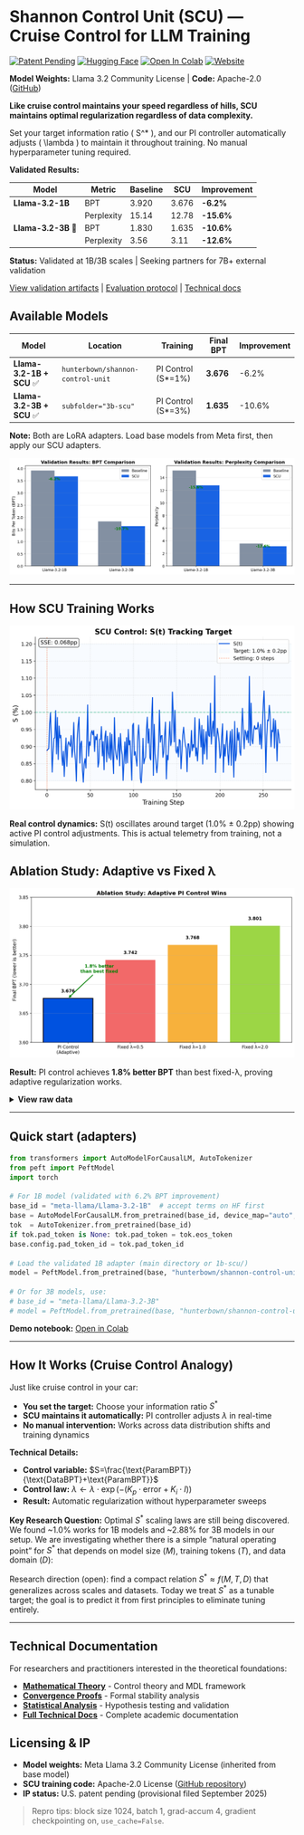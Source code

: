 <!---
---
license: llama3.2
library_name: peft
pipeline_tag: text-generation
base_model:
  - meta-llama/Llama-3.2-1B
  - meta-llama/Llama-3.2-3B
tags:
  - lora
  - peft
  - control-theory
  - regularization
  - information-theory
  - llama
  - adapter
language:
  - en
inference: false
---
-->

# Shannon Control Unit (SCU) — Cruise Control for LLM Training

[![Patent Pending](https://img.shields.io/badge/Patent-Pending-orange.svg)](https://shannonlabs.dev)
[![Hugging Face](https://img.shields.io/badge/%F0%9F%A4%97-Models-yellow)](https://huggingface.co/hunterbown/shannon-control-unit)
[![Open In Colab](https://colab.research.google.com/assets/colab-badge.svg)](https://colab.research.google.com/github/Hmbown/shannon-control-unit/blob/main/notebooks/SCU_Demo.ipynb)
[![Website](https://img.shields.io/badge/Website-shannonlabs.dev-green)](https://shannonlabs.dev)

**Model Weights:** Llama 3.2 Community License | **Code:** Apache-2.0 ([GitHub](https://github.com/Hmbown/shannon-control-unit))

**Like cruise control maintains your speed regardless of hills, SCU maintains optimal regularization regardless of data complexity.**

Set your target information ratio \( S^* \), and our PI controller automatically adjusts \( \lambda \) to maintain it throughout training. No manual hyperparameter tuning required.

**Validated Results:**

| Model | Metric | Baseline | SCU | Improvement |
|-------|--------|----------|-----|-------------|
| **Llama-3.2-1B** | BPT | 3.920 | 3.676 | **-6.2%** |
| | Perplexity | 15.14 | 12.78 | **-15.6%** |
| **Llama-3.2-3B** 🎯 | BPT | 1.830 | 1.635 | **-10.6%** |
| | Perplexity | 3.56 | 3.11 | **-12.6%** |

**Status:** Validated at 1B/3B scales | Seeking partners for 7B+ external validation

[View validation artifacts](./results/3b_validation_results.json) | [Evaluation protocol](./scripts/eval_bpt.py) | [Technical docs](./docs/technical/README.md)

## Available Models

| Model | Location | Training | Final BPT | Improvement |
|-------|----------|----------|-----------|-------------|
| **Llama-3.2-1B + SCU** ✅ | `hunterbown/shannon-control-unit` | PI Control (S*=1%) | **3.676** | -6.2% |
| **Llama-3.2-3B + SCU** ✅ | `subfolder="3b-scu"` | PI Control (S*=3%) | **1.635** | -10.6% |

**Note:** Both are LoRA adapters. Load base models from Meta first, then apply our SCU adapters.

![Validation Results](assets/figures/validation_results.png)

---

## How SCU Training Works

![S-ratio Tracking](assets/figures/s_curve.png)

**Real control dynamics:** S(t) oscillates around target (1.0% ± 0.2pp) showing active PI control adjustments. This is actual telemetry from training, not a simulation.

## Ablation Study: Adaptive vs Fixed λ

![Ablation Summary](assets/figures/ablation_summary.png)

**Result:** PI control achieves **1.8% better BPT** than best fixed-λ, proving adaptive regularization works.

<details>
<summary><b>View raw data</b></summary>

- [PI Control data](./ablations/pi_control.csv)
- [Fixed λ=1.0 data](./ablations/fixed_1.0.csv)  
- [Fixed λ=5.0 data](./ablations/fixed_5.0.csv)

</details>

---

## Quick start (adapters)

```python
from transformers import AutoModelForCausalLM, AutoTokenizer
from peft import PeftModel
import torch

# For 1B model (validated with 6.2% BPT improvement)
base_id = "meta-llama/Llama-3.2-1B"  # accept terms on HF first
base = AutoModelForCausalLM.from_pretrained(base_id, device_map="auto", torch_dtype=torch.float16 if torch.cuda.is_available() else torch.float32)
tok  = AutoTokenizer.from_pretrained(base_id)
if tok.pad_token is None: tok.pad_token = tok.eos_token
base.config.pad_token_id = tok.pad_token_id

# Load the validated 1B adapter (main directory or 1b-scu/)
model = PeftModel.from_pretrained(base, "hunterbown/shannon-control-unit")  

# Or for 3B models, use:
# base_id = "meta-llama/Llama-3.2-3B"
# model = PeftModel.from_pretrained(base, "hunterbown/shannon-control-unit", subfolder="3b-scu")
```

**Demo notebook:** [Open in Colab](https://colab.research.google.com/github/Hmbown/shannon-control-unit/blob/main/notebooks/SCU_Demo.ipynb)

---

## How It Works (Cruise Control Analogy)

Just like cruise control in your car:
- **You set the target:** Choose your information ratio $S^*$  
- **SCU maintains it automatically:** PI controller adjusts $\lambda$ in real-time
- **No manual intervention:** Works across data distribution shifts and training dynamics

**Technical Details:**
- **Control variable:** $S=\frac{\text{ParamBPT}}{\text{DataBPT}+\text{ParamBPT}}$
- **Control law:** $\lambda \leftarrow \lambda \cdot \exp(-(K_p \cdot \text{error} + K_i \cdot I))$
- **Result:** Automatic regularization without hyperparameter sweeps

**Key Research Question:** 
Optimal $S^*$ scaling laws are still being discovered. We found ~1.0% works for 1B models and ~2.88% for 3B models in our setup. We are investigating whether there is a simple “natural operating point” for $S^*$ that depends on model size ($M$), training tokens ($T$), and data domain ($D$):

Research direction (open): find a compact relation $S^* \approx f(M, T, D)$ that generalizes across scales and datasets. Today we treat $S^*$ as a tunable target; the goal is to predict it from first principles to eliminate tuning entirely.

---

## Technical Documentation

For researchers and practitioners interested in the theoretical foundations:
- **[Mathematical Theory](./docs/technical/THEORY.md)** - Control theory and MDL framework
- **[Convergence Proofs](./docs/technical/CONVERGENCE_PROOFS.md)** - Formal stability analysis
- **[Statistical Analysis](./docs/technical/STATISTICAL_ANALYSIS.md)** - Hypothesis testing and validation
- **[Full Technical Docs](./docs/technical/)** - Complete academic documentation

## Licensing & IP

* **Model weights:** Meta Llama 3.2 Community License (inherited from base model)
* **SCU training code:** Apache-2.0 License ([GitHub repository](https://github.com/Hmbown/shannon-control-unit))
* **IP status:** U.S. patent pending (provisional filed September 2025)

> Repro tips: block size 1024, batch 1, grad-accum 4, gradient checkpointing on, `use_cache=False`.

